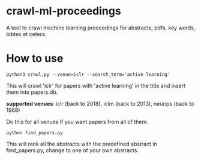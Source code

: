 # crawl-ml-proceedings
A tool to crawl machine learning proceedings for abstracts, pdfs, key words, bibtex et cetera.

# How to use

    python3 crawl.py --venue=iclr --search_term='active learning'

This will crawl 'iclr' for papers with 'active learning' in the title and insert them into papers.db.

__supported venues__: iclr (back to 2018), iclm (back to 2013), neurips (back to 1988)

Do this for all venues if you want papers from all of them.

    python find_papers.py

This will rank all the abstracts with the predefined abstract in find_papers.py, change to one of your own abstracts.
